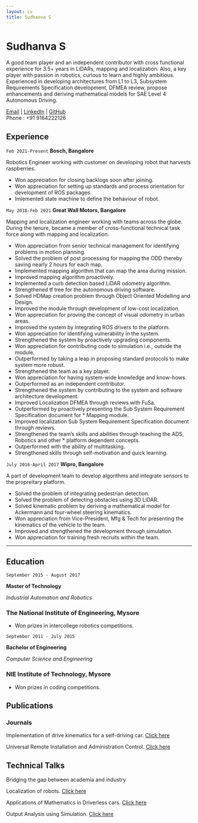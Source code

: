 ```yaml
---
layout: cv
title: Sudhanva S
---
```

# Sudhanva S
A good team player and an independent contributor with cross functional experience for 3.5+ years in LiDARs, mapping and localization. Also, a key player with passion in robotics, curious to learn and highly ambitious. Experienced in developing architectures from L1 to L3, Subsystem Requirements Specification development, DFMEA review, propose enhancements and deriving mathematical models for SAE Level 4 Autonomous Driving.

<div id="webaddress">
<a href="pioneer.sudhu@gmail.com">Email</a>
| <a href="linkedin.com/in/sudhanva-s">LinkedIn</a>
| <a href="https://github.com/RobotBramhana">GitHub</a>
</div>
Phone : +91 9164222126


## Experience

`Feb 2021-Present`
__Bosch, Bangalore__

Robotics Engineer working with customer on developing robot that harvests raspberries.

- Won appreciation for closing backlogs soon after joining.
- Won appreciation for setting up standards and process orientation for development of ROS packages.
- Imlemented state machine to define the behaviour of robot.

`May 2018-Feb 2021`
__Great Wall Motors, Bangalore__

Mapping and localization engineer working with teams across the globe. During the tenure, became a member of cross-functional technical task force along with mapping and localization.

* Won appreciation from senior technical management for identifying problems in motion planning.
* Solved the problem of post processing for mapping the ODD thereby saving nearly 2 hours for each map.
* Implemented mapping algorithm that can map the area during mission.
* Improved mapping algorithm proactively.
* Implemented a curb detection based LiDAR odometry algorithm.
* Strengthened tf tree for the autonomous driving software.
* Solved HDMap creation problem through Object Oriented Modelling and Design.
* Improved the module through development of low-cost localization.
* Won appreciation for proving the concept of visual odometry in urban areas.
* Improved the system by integrating ROS drivers to the platform.
* Won appreciation for identifying vulnerability in the system.
* Strengthened the system by proactively upgrading components.
* Won appreciation for contributing code to simulation i.e., outside the module.
* Outperformed by taking a leap in proposing standard protocols to make system more robust.
* Strengthened the team as a key player.
* Won appreciation for having system-wide knowledge and know-hows.
* Outperformed as an independent contributor.
* Strengthened the system by contributing to the system and software architecture development.
* Improved Localization DFMEA through reviews with FuSa.
* Outperformed by proactively presenting the Sub System Requirement Specification document for * Mapping module.
* Improved localization Sub System Requirement Specification document through reviews.
* Strengthened the team’s skills and abilities through teaching the ADS, Robotics and other * platform dependent concepts.
* Outperformed with the ability of multitasking.
* Strengthened skills through self-motivation and quick learning.

`July 2016-April 2017`
__Wipro, Bangalore__

A part of development team to develop algorithms and integrate sensors to the propreitary platform.

* Solved the problem of integrating pedestrian detection.
* Solved the problem of detecting obstacles using 3D LiDAR.
* Solved kinematic problem by deriving a mathematical model for Ackermann and four-wheel steering kinematics.
* Won appreciation from Vice-President, Mfg & Tech for presenting the kinematics of the vehicle to the team.
* Improved and strengthened the development through simulation.
* Won appreciation for training fresh recruits within the team.

---

## Education

`September 2015 - August 2017`

__Master of Technology__

*Industrial Automation and Robotics*

### The National Institute of Engineering, Mysore

* Won prizes in intercollege robotics competitions.

`September 2011 - July 2015`

__Bachelor of Engineering__

*Computer Science and Engineering*

### NIE Institute of Technology, Mysore

* Won prizes in coding competitions.

## Publications

### Journals

Implementation of drive kinematics for a self-driving car. [Click here](https://www.ijedr.org/papers/IJEDR1702226.pdf)

Universal Remote Installation and Administration Control. [Click here](https://www.ijedr.org/papers/IJEDR1502075.pdf)

## Technical Talks

Bridging the gap between academia and industry

Localization of robots.
[Click here](https://docs.google.com/presentation/d/1V7Kufjrz9ZJzqeLq5gzJeN-h3PhdSX7V/edit?usp=sharing&ouid=115273562506614151545&rtpof=true&sd=true)

Applications of Mathematics in Driverless cars.
[Click here](https://docs.google.com/presentation/d/1x2eDSO00uj6eFwgk8m77L3ni-iFjqWzp/edit?usp=sharing&ouid=115273562506614151545&rtpof=true&sd=true)

Output Analysis using Simulation.
[Click here](https://docs.google.com/presentation/d/1j_KbqT0loiK1vpW6alDC0EKV1_WBTgKx/edit?usp=sharing&ouid=115273562506614151545&rtpof=true&sd=true)